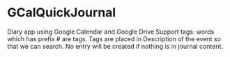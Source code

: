 # GCalQuickJournal
Diary app using Google Calendar and Google Drive
Support tags: words which has prefix # are tags. Tags are placed in Description of the event so that we can search.
No entry will be created if nothing is in journal content.
